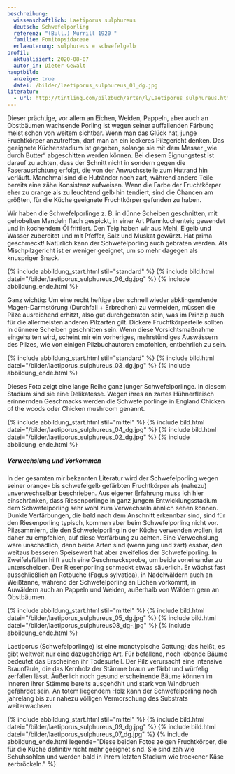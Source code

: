 ```yaml
---
beschreibung:
  wissenschaftlich: Laetiporus sulphureus
  deutsch: Schwefelporling
  referenz: "(Bull.) Murrill 1920 "
  familie: Fomitopsidaceae
  erlaeuterung: sulphureus = schwefelgelb
profil:
  aktualisiert: 2020-08-07
  autor_in: Dieter Gewalt
hauptbild:
  anzeige: true
  datei: /bilder/laetiporus_sulphureus_01_dg.jpg
literatur:
  - url: http://tintling.com/pilzbuch/arten/l/Laetiporus_sulphureus.html
---
```

Dieser prächtige, vor allem an Eichen, Weiden, Pappeln, aber auch an Obstbäumen wachsende Porling ist wegen seiner auffallenden Färbung meist schon von weitem sichtbar. Wenn man das Glück hat, junge Fruchtkörper anzutreffen, darf man an ein leckeres Pilzgericht denken. Das geeignete Küchenstadium ist gegeben, solange sie mit dem Messer „wie durch Butter“ abgeschitten werden können. Bei diesem Eignungstest ist darauf zu achten, dass der Schnitt nicht in sondern gegen die Faserausrichtung erfolgt, die von der Anwuchsstelle zum Hutrand hin verläuft. Manchmal sind die Hutränder noch zart, während andere Teile bereits eine zähe Konsistenz aufweisen. Wenn die Farbe der Fruchtkörper eher zu orange als zu leuchtend gelb hin tendiert, sind die Chancen am größten, für die Küche geeignete Fruchtkörper gefunden zu haben.

Wir haben die Schwefelporlinge z. B. in dünne Scheiben geschnitten, mit gehobelten Mandeln flach gespickt, in einer Art Pfannkuchenteig gewendet und in kochendem Öl frittiert. Den Teig haben wir aus Mehl, Eigelb und Wasser zubereitet und mit Pfeffer, Salz und Muskat gewürzt. Hat prima geschmeckt! Natürlich kann der Schwefelporling auch gebraten werden. Als Mischpilzgericht ist er weniger geeignet, um so mehr dagegen als knuspriger Snack.

{% include abbildung_start.html stil="standard" %}
{% include bild.html datei="/bilder/laetiporus_sulphureus_06_dg.jpg" %}
{% include abbildung_ende.html %}

Ganz wichtig: Um eine recht heftige aber schnell wieder abklingendende Magen-Darmstörung (Durchfall + Erbrechen) zu vermeiden, müssen die Pilze ausreichend erhitzt, also gut durchgebraten sein, was im Prinzip auch für die allermeisten anderen Pilzarten gilt. Dickere Fruchtkörperteile sollten in dünnere Scheiben geschnitten sein. Wenn diese Vorsichtsmaßnahme eingehalten wird, scheint mir ein vorheriges, mehrstündiges Auswässern des Pilzes, wie von einigen Pilzbuchautoren empfohlen, entbehrlich zu sein.

{% include abbildung_start.html stil="standard" %}
{% include bild.html datei="/bilder/laetiporus_sulphureus_03_dg.jpg" %}
{% include abbildung_ende.html %}

Dieses Foto zeigt eine lange Reihe ganz junger Schwefelporlinge. In diesem Stadium sind sie eine Delikatesse. Wegen ihres an zartes Hühnerfleisch erinnernden Geschmacks werden die Schwefelporlinge in England Chicken of the woods oder Chicken mushroom genannt.

{% include abbildung_start.html stil="mittel" %}
{% include bild.html datei="/bilder/laetiporus_sulphureus_04_dg.jpg" %}
{% include bild.html datei="/bilder/laetiporus_sulphureus_02_dg.jpg" %}
{% include abbildung_ende.html %}

##### Verwechslung und Vorkommen

In der gesamten mir bekannten Literatur wird der Schwefelporling wegen seiner orange- bis schwefelgelb gefärbten Fruchtkörper als (nahezu) unverwechselbar beschrieben. Aus eigener Erfahrung muss ich hier einschränken, dass Riesenporlinge in ganz jungem Entwicklungsstadium dem Schwefelporling sehr wohl zum Verwechseln ähnlich sehen können. Dunkle Verfärbungen, die bald  nach dem Anschnitt erkennbar sind, sind für den  Riesenporling typisch, kommen aber beim Schwefelporling nicht vor. Pilzsammlern, die den Schwefelporling in der Küche verwenden wollen, ist daher zu empfehlen, auf diese Verfärbung zu achten. Eine Verwechslung wäre unschädlich, denn beide Arten sind (wenn jung und zart) essbar, den weitaus besseren Speisewert hat aber zweifellos der Schwefelporling. In Zweifelsfällen hilft auch eine Geschmacksprobe, um beide voneinander zu unterscheiden. Der Riesenporling schmeckt etwas säuerlich. Er wächst fast ausschließlich an Rotbuche (Fagus sylvatica), in Nadelwäldern auch an Weißtanne, während der Schwefelporling an Eichen vorkommt, in Auwäldern auch an Pappeln und Weiden, außerhalb von Wäldern gern an Obstbäumen.

{% include abbildung_start.html stil="mittel" %}
{% include bild.html datei="/bilder/laetiporus_sulphureus_05_dg.jpg" %}
{% include bild.html datei="/bilder/laetiporus_sulphureus08_dg-.jpg" %}
{% include abbildung_ende.html %}

Laetiporus (Schwefelporlinge) ist eine monotypische Gattung; das heißt, es gibt weltweit nur eine dazugehörige Art. Für befallene, noch lebende Bäume bedeutet das Erscheinen ihr Todesurteil. Der Pilz verursacht eine intensive Braunfäule, die das Kernholz der Stämme braun verfärbt und würfelig zerfallen lässt. Äußerlich noch gesund erscheinende Bäume können im Inneren ihrer Stämme bereits ausgehöhlt und stark von Windbruch gefährdet sein. An totem liegendem Holz kann der Schwefelporling noch jahrelang bis zur nahezu völligen Vermorschung des Substrats weiterwachsen. 

{% include abbildung_start.html stil="mittel" %}
{% include bild.html datei="/bilder/laetiporus_sulphureus_09_dg.jpg" %}
{% include bild.html datei="/bilder/laetiporus_sulphureus_07_dg.jpg" %}
{% include abbildung_ende.html legende="Diese beiden Fotos zeigen Fruchtkörper, die für die Küche definitiv nicht mehr geeignet sind. Sie sind zäh wie Schuhsohlen und werden bald in ihrem letzten Stadium wie trockener Käse zerbröckeln." %}